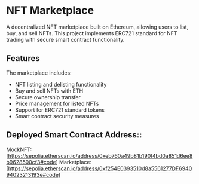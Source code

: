 # NFT Marketplace

A decentralized NFT marketplace built on Ethereum, allowing users to list, buy, and sell NFTs. This project implements ERC721 standard for NFT trading with secure smart contract functionality.

## Features

The marketplace includes:

- NFT listing and delisting functionality
- Buy and sell NFTs with ETH
- Secure ownership transfer
- Price management for listed NFTs
- Support for ERC721 standard tokens
- Smart contract security measures

## Deployed Smart Contract Address::
MockNFT: [https://sepolia.etherscan.io/address/0xeb760a49b81b190f4bd0a851d6ee8b9628500cf3#code]
Marketplace: [https://sepolia.etherscan.io/address/0xf254E0393510d8a5561277DF694094023213193e#code]
